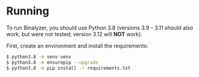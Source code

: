 # Running

To run Binalyzer, you should use Python 3.8 (versions 3.9 - 3.11 should also work, but were not tested; version 3.12 will **NOT** work).

First, create an environment and install the requirements:

```bash
$ python3.8 -m venv venv
$ python3.8 -m ensurepip --upgrade
$ python3.8 -m pip install -r requirements.txt
```

